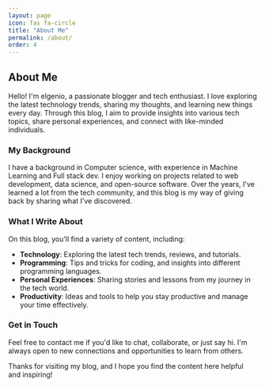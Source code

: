 ```yaml
---
layout: page
icon: fas fa-circle
title: "About Me"
permalink: /about/
order: 4
---
```


## About Me

Hello! I'm elgenio, a passionate blogger and tech enthusiast. I love exploring the latest technology trends, sharing my thoughts, and learning new things every day. Through this blog, I aim to provide insights into various tech topics, share personal experiences, and connect with like-minded individuals.

### My Background

I have a background in Computer science, with experience in Machine Learning and Full stack dev. I enjoy working on projects related to web development, data science, and open-source software. Over the years, I've learned a lot from the tech community, and this blog is my way of giving back by sharing what I've discovered.

### What I Write About

On this blog, you'll find a variety of content, including:

- **Technology**: Exploring the latest tech trends, reviews, and tutorials.
- **Programming**: Tips and tricks for coding, and insights into different programming languages.
- **Personal Experiences**: Sharing stories and lessons from my journey in the tech world.
- **Productivity**: Ideas and tools to help you stay productive and manage your time effectively.

### Get in Touch

Feel free to contact me if you'd like to chat, collaborate, or just say hi. I'm always open to new connections and opportunities to learn from others.

Thanks for visiting my blog, and I hope you find the content here helpful and inspiring!

